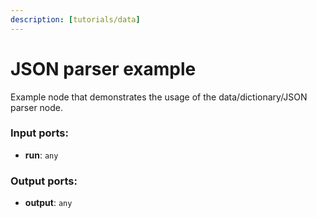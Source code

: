 ```yaml
---
description: [tutorials/data]
---
```


# JSON parser example

Example node that demonstrates the usage of the data/dictionary/JSON parser node.

### Input ports:

* __run__: `any`

### Output ports:

* __output__: `any`

